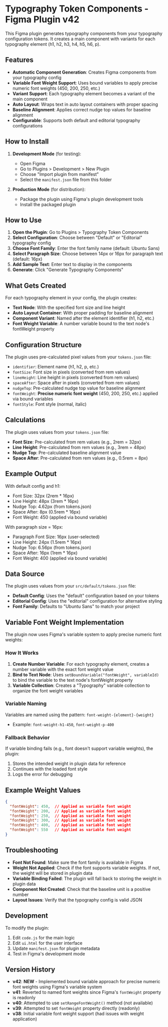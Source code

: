 # Typography Token Components - Figma Plugin v42

This Figma plugin generates typography components from your typography configuration tokens. It creates a main component with variants for each typography element (h1, h2, h3, h4, h5, h6, p).

## Features

- **Automatic Component Generation**: Creates Figma components from your typography config
- **Variable Font Weight Support**: Uses bound variables to apply precise numeric font weights (450, 200, 250, etc.)
- **Variant Support**: Each typography element becomes a variant of the main component
- **Auto Layout**: Wraps text in auto layout containers with proper spacing
- **Baseline Alignment**: Applies correct nudge top values for baseline alignment
- **Configurable**: Supports both default and editorial typography configurations

## How to Install

1. **Development Mode** (for testing):
   - Open Figma
   - Go to Plugins > Development > New Plugin
   - Choose "Import plugin from manifest"
   - Select the `manifest.json` file from this folder

2. **Production Mode** (for distribution):
   - Package the plugin using Figma's plugin development tools
   - Install the packaged plugin

## How to Use

1. **Open the Plugin**: Go to Plugins > Typography Token Components
2. **Select Configuration**: Choose between "Default" or "Editorial" typography config
3. **Choose Font Family**: Enter the font family name (default: Ubuntu Sans)
4. **Select Paragraph Size**: Choose between 14px or 16px for paragraph text (default: 16px)
5. **Add Sample Text**: Enter text to display in the components
6. **Generate**: Click "Generate Typography Components"

## What Gets Created

For each typography element in your config, the plugin creates:

- **Text Node**: With the specified font size and line height
- **Auto Layout Container**: With proper padding for baseline alignment
- **Component Variant**: Named after the element identifier (h1, h2, etc.)
- **Font Weight Variable**: A number variable bound to the text node's fontWeight property

## Configuration Structure

The plugin uses pre-calculated pixel values from your `tokens.json` file:
- `identifier`: Element name (h1, h2, p, etc.)
- `fontSize`: Font size in pixels (converted from rem values)
- `lineHeight`: Line height in pixels (converted from rem values)
- `spaceAfter`: Space after in pixels (converted from rem values)
- `nudgeTop`: Pre-calculated nudge top value for baseline alignment
- `fontWeight`: **Precise numeric font weight** (450, 200, 250, etc.) applied via bound variables
- `fontStyle`: Font style (normal, italic)

## Calculations

The plugin uses values from your `tokens.json` file:
- **Font Size**: Pre-calculated from rem values (e.g., 2rem = 32px)
- **Line Height**: Pre-calculated from rem values (e.g., 3rem = 48px)
- **Nudge Top**: Pre-calculated baseline alignment value
- **Space After**: Pre-calculated from rem values (e.g., 0.5rem = 8px)

## Example Output

With default config and h1:
- Font Size: 32px (2rem * 16px)
- Line Height: 48px (3rem * 16px)
- Nudge Top: 4.62px (from tokens.json)
- Space After: 8px (0.5rem * 16px)
- Font Weight: 450 (applied via bound variable)

With paragraph size = 16px:
- Paragraph Font Size: 16px (user-selected)
- Line Height: 24px (1.5rem * 16px)
- Nudge Top: 6.56px (from tokens.json)
- Space After: 16px (1rem * 16px)
- Font Weight: 400 (applied via bound variable)

## Data Source

The plugin uses values from your `src/default/tokens.json` file:
- **Default Config**: Uses the "default" configuration based on your tokens
- **Editorial Config**: Uses the "editorial" configuration for alternative styling
- **Font Family**: Defaults to "Ubuntu Sans" to match your project

## Variable Font Weight Implementation

The plugin now uses Figma's variable system to apply precise numeric font weights:

### How It Works

1. **Create Number Variable**: For each typography element, creates a number variable with the exact font weight value
2. **Bind to Text Node**: Uses `setBoundVariable("fontWeight", variableId)` to bind the variable to the text node's fontWeight property
3. **Variable Collection**: Creates a "Typography" variable collection to organize the font weight variables

### Variable Naming

Variables are named using the pattern: `font-weight-{element}-{weight}`
- Example: `font-weight-h1-450`, `font-weight-p-400`

### Fallback Behavior

If variable binding fails (e.g., font doesn't support variable weights), the plugin:
1. Stores the intended weight in plugin data for reference
2. Continues with the loaded font style
3. Logs the error for debugging

## Example Weight Values

```json
{
  "fontWeight": 450,  // Applied as variable font weight
  "fontWeight": 200,  // Applied as variable font weight
  "fontWeight": 250,  // Applied as variable font weight
  "fontWeight": 300,  // Applied as variable font weight
  "fontWeight": 400,  // Applied as variable font weight
  "fontWeight": 550   // Applied as variable font weight
}
```

## Troubleshooting

- **Font Not Found**: Make sure the font family is available in Figma
- **Weight Not Applied**: Check if the font supports variable weights. If not, the weight will be stored in plugin data
- **Variable Binding Failed**: The plugin will fall back to storing the weight in plugin data
- **Component Not Created**: Check that the baseline unit is a positive number
- **Layout Issues**: Verify that the typography config is valid JSON

## Development

To modify the plugin:
1. Edit `code.js` for the main logic
2. Edit `ui.html` for the user interface
3. Update `manifest.json` for plugin metadata
4. Test in Figma's development mode

## Version History

- **v42**: **NEW** - Implemented bound variable approach for precise numeric font weights using Figma's variable system
- **v41**: Reverted to named font weights since Figma's `fontWeight` property is readonly
- **v40**: Attempted to use `setRangeFontWeight()` method (not available)
- **v39**: Attempted to set `fontWeight` property directly (readonly)
- **v38**: Initial variable font weight support (had issues with weight application) 